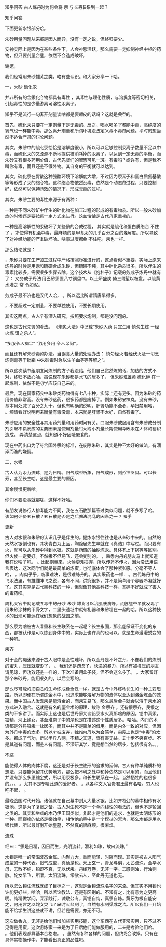  
 知乎问答 古人炼丹时为何会将 汞 与长寿联系到一起？ 
 
 
 
 
 
 知乎问答 
 
 

 

 下面更新水银部分哈。 

 朱砂用量问题从来都是因人而异，没有一定之说，但终归要少。 

 安神实际上是因为在某些条件下，人会神思活跃，那么需要一定抑制神经中枢的药物，但只要剂量合适，依然不会造成破坏。 

 

 谢邀， 

 我们经常用朱砂雄黄之类，略有些认识。和大家分享一下哈。 

 一，朱砂 硫化汞 

 并非所有的含汞化合物都具有毒性 ，其毒性与理化性质，与溶解度等密切相关，引起毒性的是少量游离可溶性汞离子。 

 知乎不是流行一句离开剂量谈啥都是耍赖皮的话吗？这就是典型的。 

 首先，硫化汞只要在一定剂量下是无毒的。反之，喝水喝多了都能中毒，高纯度的氧气也一样能中毒。那么离开剂量和所谓环境没法定义毒不毒的问题。平时的想当然不适合严肃的讨论问题。 

 其次，朱砂中的硫化汞恰恰是溶解度很小，所以可以足够控制汞离子数量不足以中毒，而硫化汞的又源源不断地提供被消耗掉的汞离子，以达到一定无毒的平衡，而朱砂又有很多药用价值，古代先贤们的智慧可见一斑。有毒吗？或许有，但是我不叫你有毒，而且还是不假外物。其自身的平衡就可以达到。 

 其次，硫化汞在胃酸这种强酸环境下溶解度大增，不过因为汞离子和蛋白质氨基酸等等形成了汞的络合物。这种络合物依然没毒，依然是个动态的过程，只要控制好，依然可以保持药效的情况下，形成无毒的过程。 

 其次，朱砂主要的毒性来源于有两种： 

 一种是不同朱砂矿中伴生的砷化物在加工过程的形成的有毒物质。所以一般朱砂加热的时候还是要按照一定方式来进行。这点恰恰是古代丹家重视的。 

 一种是高溶解性的汞破坏了某些酶的合成过程， 其实就是硫化和蛋白质络合 不住了 ，才使得有机会中毒，最麻烦的是甲基汞的几乎百分之百的溶解度。所以导致了对神经功能的严重破坏哈。啥事过度都会 不住吧。汞也一样。 

 那么结论就是： 

 ，朱砂只要在生产加工过程中严格按照标准进行的，这点看似不重要，实际上原来炼丹的时候是用汞和硫磺合成朱砂，但硫磺不纯，其中砷化杂质很多，所以伴生的毒素比较多，需要很多步骤去除。这个技术从《抱朴子》记载的务成子炼丹中就有了： 又务成子丹法 用巴砂汞置八寸铜盘中。以土炉盛炭 倚三隅堑以枝盘。以硫黄水灌之 常
令如泥。 

 务成子最不济也是汉代人哈， 。所以远比所谓隋唐早得多。 

 ，不要超过一定剂量，不要单独使用，不要长期使用。 

 其实这两点，古人早有深入研究，按照要求炮制，都是没问题的。 

 这也是古代先贤的看法。 《炮炙大法》中记载“朱砂入药 只宜生用 慎勿生炼 一经火炼 饵之杀人”。 

 “多服令人痴呆” “独用多用 令人呆闷”。 

 而且还有解朱砂毒的办法。当误食大量的处理办法： 慎勿经火 若经伏火及一切烹炼则毒等于砒霜 中朱砂毒时急以生羊血等等等解之”。 

 所以这次读书组朋友问炼制的方子我没给，他们自己贸然炼的话，加热的方式不对，终归不放心哈。虽说现在朱砂都是水飞的居多了， 但朱砂和雄黄 硫化砷 在一起炼制，依然不是初学应该自己来的。 

 最后，现在国家药典中朱砂类药物得有七八十种，实际上还有更多。因为朱砂的药用价值非常高。没有朱砂这药，很多药都是废掉了。例如朱砂安神丸，没有朱砂，基本用处减了百分之九十。但也有明确的说明，肝肾功能不全者，孕妇禁用哈， 。烦请看好说明再来衡量有毒没毒，本来就是肝肾不太好，自然有毒了。 

 朱砂应用的安全性与其用药剂量和用药时问有关。口服朱砂或服用含有朱砂成分制剂引起不良反应的主要因素是使用剂量过大或小剂量长期使用导致汞在人体的蓄积造成。 弄清楚这点，就知道不好因噎废食的。 

 现在中药出口为了符合国外汞的标准，在废除朱砂，其实是种不太好的做法，有涸泽而渔的嫌疑。 

 

 二，水银 

 古人认为汞为流珠，是为日精。阳气成型所象，阳气成形，则形神坚固。可以长寿，甚至长生哈。这是最主要的原因。 

 其余慢慢更新哈。 

 你们不要没事就那啥，这样不好哈。 

 有朋友说修行人排毒能力不同，我在五石散那篇答过类似问题，就不多写了哈。 该如何评价五石散？五石散是否是之后教法混乱的因素之一？ 知乎 

 

 更新 

 古人对水银和朱砂的认识几乎是伴生的。提炼水银往往也是从朱砂中来的。自然的天然水银倒也有，其状青白为上品，陶隐居先生早就在《真诰》中写过。而只要有火，就可以从朱砂中得到水银。这就是所谓的抽砂炼汞。具体有上下锅等等区别。但火候一定要好。不然汞不但易飞，还会变别的。 ，熟悉内丹的朋友马上就知道我在说啥了吧。 。比起剂量来，火候更难把握，所以传药不传火，因为没法用语言表达，这次同学们就是最简单的炼蜜，也彻底体会了那种紧张感。分毫不等人哈， 。肉肉乎乎，临事难决，是很难练丹的。其实采药也一样， 。古代炼丹中的飞汞法里，有雄雌神飞之说，各有不同，讲究很多，并不是简单用个容器冷凝就好了。这其实算是古代黑科技的一种，但就像其他高科技一样，掌握不好就成了害人的毒药呗。 

 周礼天官中就记载五毒中的丹砂 朱砂 雄黄可以治肌肤病等。而殷墟中早就发现了用朱砂涂抹的甲骨文字，二里头遗址中就有礼器和朱砂埋在一起的哈。所以这种技术的出现可能远在我们想象的战国之前。 

 那么汞为啥被古人看重和长生联系在一起呢？长生永固，那么能保证不变化的东西，都被认作是可以练到身体中的，实际上也许真的也可以，就是生命漫漫蜕变的一种吧。 

 汞齐 

 对于金的痴迷来源于古人眼中是金性难坏，所以金丹是不坏之丹，不像我们的炼制的蜜丸，压压就变形了， 。 我们还是疏忽了，快递的暴力，所以有被挤压的朋友请见谅，但功效还是一样的，下次准备用盒子装，但不会这么多了。 。大家留好那个朱砂丹，能用很久的，以后会写的。 

 那么尽可能的把自己的生命练成像金性一样，就是古今中外炼啥长生的一种主要思路。所以即便在所谓炼金术中，也追求能够溶解万物的液体以至达到溶金炼金的效果。而中国古人发现汞是能溶金的，而汞又易飞，那么最后金子就会以溶于汞水的方式进入融合。这就是有名的鎏金术的原理，故称 金汞齐 。还有银汞齐，艮银之类的不多讲了。而实际上这也是后世丹家大谈铅汞水火真那啥的原因。铅中真汞，铅精，河上姹女，甚至淮南子中的澒也是在描述这个性质居多。 哈哈。内丹的术语都是外丹铅汞一脉居多，而其中并不是简单的借用。而是内外一致的对应，但因为外丹中毒的太多，所以才被废弃，独推内丹以为会简单，实际上也是“中毒”的太多。都成了气功，所以半斤八两，不精之其道，皆有害无益。五十步不笑百步。不是其道有问题，而是人有问题。不深研其学，竟是想当然的居多，包括很有名。。。 

 不腐 

 能使得人体的肉体不腐，这还是对于长生驻形的追求的延伸，古人有种单纯质朴的想法，只要能保留其优势地方，那么把不利之处中和掉依然是可以用的，而且他们并没有那么多思维定式，所以用汞极多。和长生联系在一起。当然牺牲的也很多的。。。 。尤其不是专精此道的爱好者。 。以各种文人官贵君王最有名哈。穷人也吃不起， 。 

 最晚战国时代开始。诸侯就在自己墓中封入大量水银，比如齐桓公的墓中相传有水银池。这是为了复起之备。古人对生死不是一个单向线性的看法的，但也不是轮回之类的。其实和坐蜡的木乃伊王国类似，复起才是他们的追求，也就是太阴炼形的一种。而巅峰的依然是秦始皇，相传他的墓中是一个模拟的天地，那么水都是用水银代替，所以最好别开始皇墓，不然真的很麻烦。很麻烦。 

 流珠 

 经曰：“汞是日精，因日而生，光明流转，滑利如珠，故曰流珠。” 

 水银是唯一的常温液态金属。内聚力大，重而能轻，时隐而现。其实是被古人阳气成型的一种代表。阳气成型，真仙是也。天上玄一，青龙与俱，太乙流珠，金华水母，志散不纯，铅即不真，无以伏汞。丹经万卷，无非一字。志惑则浊，行浊则散。姹女早飞，所谓，太阳流珠，常欲去人，至此丹无道也无。 

 所以怎么锁住流珠就成了目标之一，这就是金锁流珠名字的来源。但其实不用锁也许能更好些，哈哈，所以若论教法，还是有区别的。不知有之，比有意为之更高明。纯精做学问，深深践行，诚敬公专，真铅自纯，真汞自炼。黄牙为根自能安之，何用言之以姹女灵飞？届时火候到了，自然有水到渠成之法。所以我们一开始能不给学生讲这些就不讲，但若是需要，亦无不可。 

 这次做香丸，无非是给他们增加些实用技能，这个东西在古代非常实用，只不过不见得是用蜜，这次用炼蜜一来是为了日后他们能做服用的，二来是考验他们哈。 。他们表现都算基本合格啦。 。虽然有各种各样的问题，但终究会改掉。只有在具体实物操作中，才能看出真正的品性吧。 